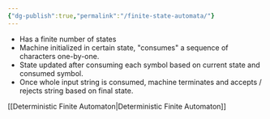 ```yaml
---
{"dg-publish":true,"permalink":"/finite-state-automata/"}
---
```


- Has a finite number of states
- Machine initialized in certain state, "consumes" a sequence of characters one-by-one.
- State updated after consuming each symbol based on current state and consumed symbol.
- Once whole input string is consumed, machine terminates and accepts / rejects string based on final state.

[[Deterministic Finite Automaton\|Deterministic Finite Automaton]]